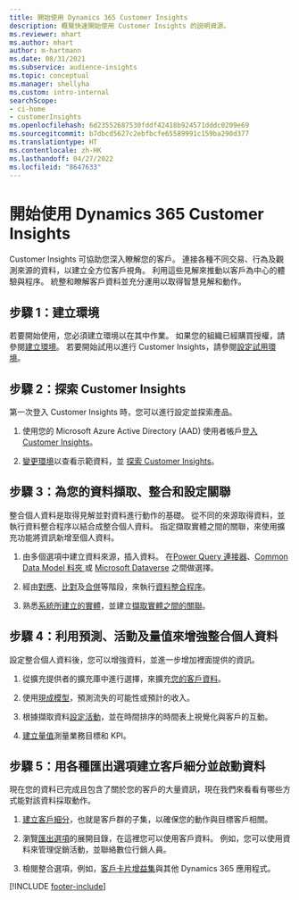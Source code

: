 ```yaml
---
title: 開始使用 Dynamics 365 Customer Insights
description: 概覽快速開始使用 Customer Insights 的説明資源。
ms.reviewer: mhart
ms.author: mhart
author: m-hartmann
ms.date: 08/31/2021
ms.subservice: audience-insights
ms.topic: conceptual
ms.manager: shellyha
ms.custom: intro-internal
searchScope:
- ci-home
- customerInsights
ms.openlocfilehash: 6d23552687530fddf42418b924571dddc0209e69
ms.sourcegitcommit: b7dbcd5627c2ebfbcfe65589991c159ba290d377
ms.translationtype: HT
ms.contentlocale: zh-HK
ms.lasthandoff: 04/27/2022
ms.locfileid: "8647633"
---
```

# <a name="get-started-with-dynamics-365-customer-insights"></a>開始使用 Dynamics 365 Customer Insights

Customer Insights 可協助您深入瞭解您的客戶。 連接各種不同交易、行為及觀測來源的資料，以建立全方位客戶視角。 利用這些見解來推動以客戶為中心的體驗與程序。 統整和瞭解客戶資料並充分運用以取得智慧見解和動作。

## <a name="step-1-create-an-environment"></a>步驟 1：建立環境

若要開始使用，您必須建立環境以在其中作業。 如果您的組織已經購買授權，請參閱[建立環境](create-environment.md)。 若要開始試用以進行 Customer Insights，請參閱[設定試用環境](trial-signup.md)。 

## <a name="step-2-explore-customer-insights"></a>步驟 2：探索 Customer Insights

第一次登入 Customer Insights 時，您可以進行設定並探索產品。

1. 使用您的 Microsoft Azure Active Directory (AAD) 使用者帳戶[登入 Customer Insights](https://home.ci.ai.dynamics.com)。

1. [變更環境](manage-environments.md#switch-environments)以查看示範資料，並 [探索 Customer Insights](home.md)。

##  <a name="step-3-ingest-unify-and-set-up-relationships-for-your-data"></a>步驟 3：為您的資料擷取、整合和設定關聯

整合個人資料是取得見解並對資料進行動作的基礎。 從不同的來源取得資料，並執行資料整合程序以結合成整合個人資料。 指定擷取實體之間的關聯，來使用擴充功能將資訊新增至個人資料。 

1. 由多個選項中建立資料來源，插入資料。 在[Power Query 連接器](connect-power-query.md)、[Common Data Model 料夾 ](connect-common-data-model.md)或 [Microsoft Dataverse](connect-dataverse-managed-lake.md) 之間做選擇。 

1. 經由[對應](map-entities.md)、[比對](match-entities.md)及[合併](merge-entities.md)等階段，來執行[資料整合程序](data-unification.md)。

1. 熟悉[系統所建立的實體](entities.md)，並建立[擷取實體之間的關聯](relationships.md)。
    
## <a name="step-4-enhance-unified-profiles-with-predictions-activities-and-measures"></a>步驟 4：利用預測、活動及量值來增強整合個人資料

設定整合個人資料後，您可以增強資料，並進一步增加裡面提供的資訊。

1. 從擴充提供者的擴充庫中進行選擇，來擴充[您的客戶資料](enrichment-hub.md)。

1. 使用[現成模型](predictions-overview.md)，預測流失的可能性或預計的收入。

1. 根據擷取資料[設定活動](activities.md)，並在時間排序的時間表上視覺化與客戶的互動。 

1. [建立量值](measures.md)測量業務目標和 KPI。
 
## <a name="step-5-create-segments-and-activate-data-through-various-export-options"></a>步驟 5：用各種匯出選項建立客戶細分並啟動資料

現在您的資料已完成且包含了關於您的客戶的大量資訊，現在我們來看看有哪些方式能對該資料採取動作。 

1. [建立客戶細分](segments.md)，也就是客戶群的子集，以確保您的動作與目標客戶相關。

1. 瀏覽[匯出選項](export-destinations.md)的展開目錄，在這裡您可以使用客戶資料。 例如，您可以使用資料來管理促銷活動，並聯絡數位行銷人員。

1. 檢閱整合選項，例如，[客戶卡片增益集](customer-card-add-in.md)與其他 Dynamics 365 應用程式。  


[!INCLUDE [footer-include](includes/footer-banner.md)]